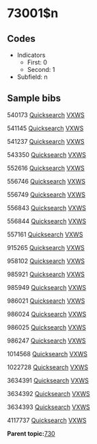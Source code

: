 # 73001$n

## Codes

-   Indicators
    -   First: 0
    -   Second: 1
-   Subfield: n

## Sample bibs

540173 [Quicksearch](https://search.library.yale.edu/catalog/540173) [VXWS](http://prodorbis.library.yale.edu:7014/vxws/GetHoldingsService?bibId=540173)

541145 [Quicksearch](https://search.library.yale.edu/catalog/541145) [VXWS](http://prodorbis.library.yale.edu:7014/vxws/GetHoldingsService?bibId=541145)

541237 [Quicksearch](https://search.library.yale.edu/catalog/541237) [VXWS](http://prodorbis.library.yale.edu:7014/vxws/GetHoldingsService?bibId=541237)

543350 [Quicksearch](https://search.library.yale.edu/catalog/543350) [VXWS](http://prodorbis.library.yale.edu:7014/vxws/GetHoldingsService?bibId=543350)

552616 [Quicksearch](https://search.library.yale.edu/catalog/552616) [VXWS](http://prodorbis.library.yale.edu:7014/vxws/GetHoldingsService?bibId=552616)

556746 [Quicksearch](https://search.library.yale.edu/catalog/556746) [VXWS](http://prodorbis.library.yale.edu:7014/vxws/GetHoldingsService?bibId=556746)

556749 [Quicksearch](https://search.library.yale.edu/catalog/556749) [VXWS](http://prodorbis.library.yale.edu:7014/vxws/GetHoldingsService?bibId=556749)

556843 [Quicksearch](https://search.library.yale.edu/catalog/556843) [VXWS](http://prodorbis.library.yale.edu:7014/vxws/GetHoldingsService?bibId=556843)

556844 [Quicksearch](https://search.library.yale.edu/catalog/556844) [VXWS](http://prodorbis.library.yale.edu:7014/vxws/GetHoldingsService?bibId=556844)

557161 [Quicksearch](https://search.library.yale.edu/catalog/557161) [VXWS](http://prodorbis.library.yale.edu:7014/vxws/GetHoldingsService?bibId=557161)

915265 [Quicksearch](https://search.library.yale.edu/catalog/915265) [VXWS](http://prodorbis.library.yale.edu:7014/vxws/GetHoldingsService?bibId=915265)

958102 [Quicksearch](https://search.library.yale.edu/catalog/958102) [VXWS](http://prodorbis.library.yale.edu:7014/vxws/GetHoldingsService?bibId=958102)

985921 [Quicksearch](https://search.library.yale.edu/catalog/985921) [VXWS](http://prodorbis.library.yale.edu:7014/vxws/GetHoldingsService?bibId=985921)

985949 [Quicksearch](https://search.library.yale.edu/catalog/985949) [VXWS](http://prodorbis.library.yale.edu:7014/vxws/GetHoldingsService?bibId=985949)

986021 [Quicksearch](https://search.library.yale.edu/catalog/986021) [VXWS](http://prodorbis.library.yale.edu:7014/vxws/GetHoldingsService?bibId=986021)

986024 [Quicksearch](https://search.library.yale.edu/catalog/986024) [VXWS](http://prodorbis.library.yale.edu:7014/vxws/GetHoldingsService?bibId=986024)

986025 [Quicksearch](https://search.library.yale.edu/catalog/986025) [VXWS](http://prodorbis.library.yale.edu:7014/vxws/GetHoldingsService?bibId=986025)

986247 [Quicksearch](https://search.library.yale.edu/catalog/986247) [VXWS](http://prodorbis.library.yale.edu:7014/vxws/GetHoldingsService?bibId=986247)

1014568 [Quicksearch](https://search.library.yale.edu/catalog/1014568) [VXWS](http://prodorbis.library.yale.edu:7014/vxws/GetHoldingsService?bibId=1014568)

1022728 [Quicksearch](https://search.library.yale.edu/catalog/1022728) [VXWS](http://prodorbis.library.yale.edu:7014/vxws/GetHoldingsService?bibId=1022728)

3634391 [Quicksearch](https://search.library.yale.edu/catalog/3634391) [VXWS](http://prodorbis.library.yale.edu:7014/vxws/GetHoldingsService?bibId=3634391)

3634392 [Quicksearch](https://search.library.yale.edu/catalog/3634392) [VXWS](http://prodorbis.library.yale.edu:7014/vxws/GetHoldingsService?bibId=3634392)

3634393 [Quicksearch](https://search.library.yale.edu/catalog/3634393) [VXWS](http://prodorbis.library.yale.edu:7014/vxws/GetHoldingsService?bibId=3634393)

4117737 [Quicksearch](https://search.library.yale.edu/catalog/4117737) [VXWS](http://prodorbis.library.yale.edu:7014/vxws/GetHoldingsService?bibId=4117737)

**Parent topic:**[730](../../tags/730/730.md)

